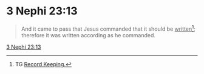 # 3 Nephi 23:13

> And it came to pass that Jesus commanded that it should be <u>written</u>[^a]; therefore it was written according as he commanded.

[3 Nephi 23:13](https://www.churchofjesuschrist.org/study/scriptures/bofm/3-ne/23?lang=eng&id=p13#p13)


[^a]: TG [Record Keeping.](https://www.churchofjesuschrist.org/study/scriptures/tg/record-keeping?lang=eng)
